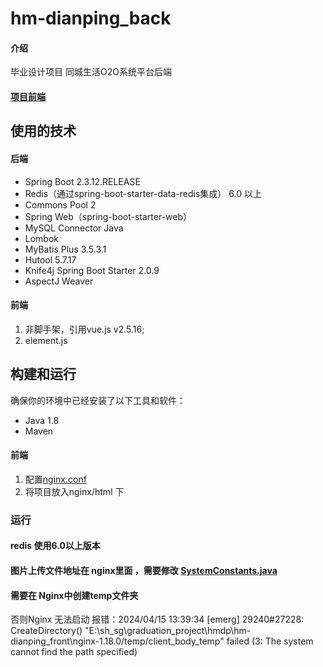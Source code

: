# hm-dianping_back

#### 介绍
毕业设计项目
同城生活O2O系统平台后端

#### [项目前端](hm-dianping_front/nginx-1.18.0/html/hmdp)
## 使用的技术
#### 后端
- Spring Boot 2.3.12.RELEASE
- Redis（通过spring-boot-starter-data-redis集成）   6.0 以上
- Commons Pool 2
- Spring Web（spring-boot-starter-web）
- MySQL Connector Java
- Lombok
- MyBatis Plus 3.5.3.1
- Hutool 5.7.17
- Knife4j Spring Boot Starter 2.0.9
- AspectJ Weaver

#### 前端
1. 非脚手架，引用vue.js v2.5.16;
2. element.js
## 构建和运行

确保你的环境中已经安装了以下工具和软件：

- Java 1.8
- Maven
#### 前端
1.  配置[nginx.conf](nginx_conf/nginx.conf)
2.  将项目放入nginx/html 下

### 运行
#### redis 使用6.0以上版本
#### 图片上传文件地址在 nginx里面 ，需要修改 [SystemConstants.java](src/main/java/com/hmdp/utils/SystemConstants.java)
#### 需要在 Nginx中创建temp文件夹
否则Nginx 无法启动
报错：2024/04/15 13:39:34 [emerg] 29240#27228: CreateDirectory() "E:\sh_sg\graduation_project\hmdp\hm-dianping_front\nginx-1.18.0/temp/client_body_temp" failed (3: The system cannot find the path specified)
